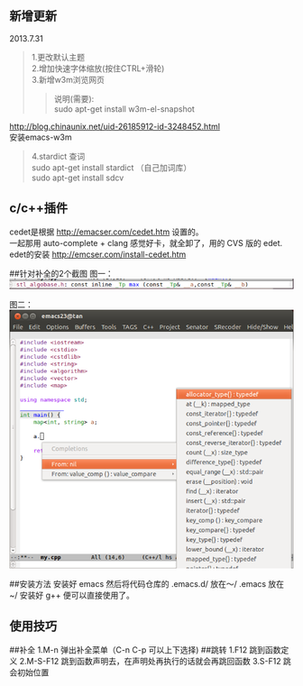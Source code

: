 新增更新
----------------------------
2013.7.31
> 1.更改默认主题  
> 2.增加快速字体缩放(按住CTRL+滑轮)  
> 3.新增w3m浏览网页  
>> 说明(需要):  
>> sudo apt-get install w3m-el-snapshot  

http://blog.chinaunix.net/uid-26185912-id-3248452.html  
安装emacs-w3m</br>

> 4.stardict 查词</br>
sudo apt-get install stardict （自己加词库）</br>
sudo apt-get install sdcv</br>



c/c++插件
---------------------------------------------------------
cedet是根据 http://emacser.com/cedet.htm 设置的。</br>
一起那用 auto-complete + clang 感觉好卡，就全卸了，用的 CVS 版的 edet.</br>
edet的安装 http://emcser.com/install-cedet.htm</br>



##针对补全的2个截图
图一：
![图1](1.png)


图二：
![图2](2.png)


##安装方法
		安装好 emacs 然后将代码仓库的
		.emacs.d/ 放在～/
		.emacs 放在 ~/
		安装好 g++ 便可以直接使用了。

使用技巧
------------------
##补全
		1.M-n 弹出补全菜单（C-n C-p 可以上下选择)
##跳转
		1.F12 跳到函数定义
		2.M-S-F12 跳到函数声明去，在声明处再执行的话就会再跳回函数
		3.S-F12 跳会初始位置
